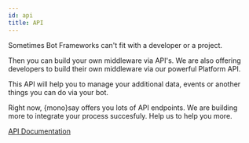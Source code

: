 ```yaml
---
id: api
title: API
---
```


Sometimes Bot Frameworks can't fit with a developer or a project.

Then you can build your own middleware via API's. We are also offering developers to build their own middleware via our powerful Platform API.

This API will help you to manage your additional data, events or another things you can do via your bot.

Right now, {mono}say offers you lots of API endpoints. We are building more to integrate your process succesfuly. Help us to help you more.

<a href="api-get-started.html" class="button"><i class="fas fa-book"></i> API Documentation</a>
